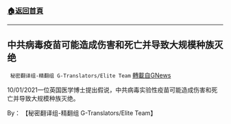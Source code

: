 ###  [:house:返回首頁](https://github.com/ourhimalayas/txt)
---


## 中共病毒疫苗可能造成伤害和死亡并导致大规模种族灭绝
` 秘密翻译组-精翻组 G-Translators/Elite Team` [轉載自GNews](https://gnews.org/zh-hans/1570826/)

10/01/2021一位英国医学博士提出假说，中共病毒实验性疫苗可能造成伤害和死亡并导致大规模种族灭绝。

By： 【秘密翻译组-精翻组 G-Translators/Elite Team】

